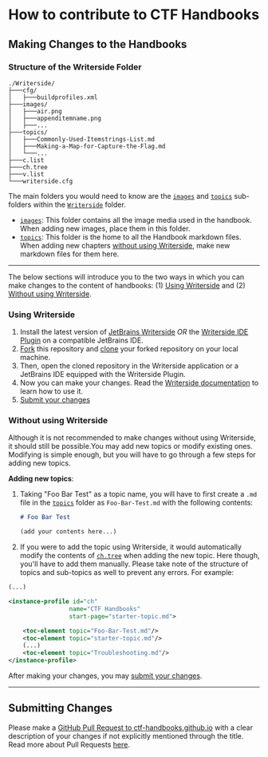 # How to contribute to CTF Handbooks

## Making Changes to the Handbooks

### Structure of the Writerside Folder
```
./Writerside/
├───cfg/
│   ├───buildprofiles.xml
├───images/
│   ├───air.png
│   ├───appenditemname.png
│   ├───...
├───topics/
│   ├───Commonly-Used-Itemstrings-List.md
│   ├───Making-a-Map-for-Capture-the-Flag.md
│   └───...
├───c.list
├───ch.tree
├───v.list
└───writerside.cfg
```
The main folders you would need to know are the [`images`](./Writerside/images) and [`topics`](./Writerside/topics) sub-folders within the [`Writerside`](./Writerside) folder.
- [`images`](./Writerside/images): This folder contains all the image media used in the handbook. When adding new images, place them in this folder.
- [`topics`](./Writerside/topics): This folder is the home to all the Handbook markdown files. When adding new chapters [without using Writerside](#without-using-writerside), make new markdown files for them here.

---

The below sections will introduce you to the two ways in which you can make changes to the content of handbooks: (1) [Using Writerside](#using-writerside) and (2) [Without using Writerside](#without-using-writerside).

### Using Writerside
1. Install the latest version of [JetBrains Writerside](https://www.jetbrains.com/writerside/) *OR* the [Writerside IDE Plugin](https://plugins.jetbrains.com/plugin/20158-writerside) on a compatible JetBrains IDE.
2. [Fork](https://docs.github.com/en/pull-requests/collaborating-with-pull-requests/working-with-forks/fork-a-repo) this repository and [clone](https://docs.github.com/en/repositories/creating-and-managing-repositories/cloning-a-repository) your forked repository on your local machine.
3. Then, open the cloned repository in the Writerside application or a JetBrains IDE equipped with the Writerside Plugin.
4. Now you can make your changes. Read the [Writerside documentation](https://www.jetbrains.com/help/writerside/getting-started.html#install) to learn how to use it.
5. [Submit your changes](#submitting-changes)

### Without using Writerside
Although it is not recommended to make changes without using Writerside, it should still be possible.You may add new topics or modify existing ones. Modifying is simple enough, but you will have to go through a few steps for adding new topics.

**Adding new topics**:
1. Taking "Foo Bar Test" as a topic name, you will have to first create a `.md` file in the [`topics`](./Writerside/topics) folder as `Foo-Bar-Test.md` with the following contents:
   ```markdown
   # Foo Bar Test
   
   (add your contents here...)
   ```
2. If you were to add the topic using Writerside, it would automatically modify the contents of [`ch.tree`](./Writerside/ch.tree) when adding the new topic. Here though, you'll have to add them manually. Please take note of the structure of topics and sub-topics as well to prevent any errors. For example:
```xml
(...)

<instance-profile id="ch"
                 name="CTF Handbooks"
                 start-page="starter-topic.md">

    <toc-element topic="Foo-Bar-Test.md"/>
    <toc-element topic="starter-topic.md"/>
    (...)
    <toc-element topic="Troubleshooting.md"/>
</instance-profile>
```

After making your changes, you may [submit your changes](#submitting-changes).

---

## Submitting Changes
Please make a [GitHub Pull Request to ctf-handbooks.github.io](https://github.com/CTF-handbooks/ctf-handbooks.github.io/compare) with a clear description of your changes if not explicitly mentioned through the title. Read more about Pull Requests [here](https://docs.github.com/en/pull-requests/collaborating-with-pull-requests/proposing-changes-to-your-work-with-pull-requests/creating-a-pull-request).
